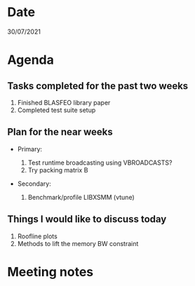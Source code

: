 # Date
30/07/2021

# Agenda
## Tasks completed for the past two weeks

1. Finished BLASFEO library paper
2. Completed test suite setup

## Plan for the near weeks

- Primary:
    1. Test runtime broadcasting using VBROADCASTS?
    2. Try packing matrix B

- Secondary:
    1. Benchmark/profile LIBXSMM (vtune)

## Things I would like to discuss today

1. Roofline plots
2. Methods to lift the memory BW constraint

# Meeting notes
